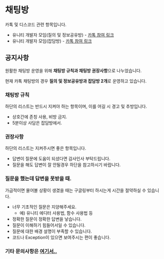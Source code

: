 # 채팅방
카톡 및 디스코드 관련 항목입니다.
- 유니티 개발자 모임(질의 및 정보공유방) - [카톡 참여 링크](https://open.kakao.com/o/gOi17az)
- 유니티 개발자 모임(잡담방) - [카톡 참여 링크](https://open.kakao.com/o/gXREoWIb)

## 공지사항
원활한 채팅방 운영을 위해 <b>채팅방 규칙과 채팅방 권장사항</b>으로 나누었습니다.

현재 카톡 채팅방의 경우 <b>질의 및 정보공유방과 잡담방 2개</b>로 운영하고 있습니다.

### 채팅방 규칙
하단의 리스트는 반드시 지켜야 하는 항목이며, 이를 어길 시 경고 및 추방입니다.

- 상호간에 존칭 사용, 비방 금지.
- 5분이상 사담은 잡담방에서.

### 권장사항
하단의 리스트는 지켜주시면 좋은 항목입니다.

- 답변이 질문에 도움이 되셨다면 감사인사 부탁드립니다.
- 질문을 해도 답변이 잘 안될경우 하단을 참고하시기 바랍니다.

### 질문을 했는데 답변을 못받을 때.
가급적이면 물어볼 상황이 생겼을 때는 구글링부터 하시는게 시간을 절약하실 수 있습니다.

- 너무 기초적인 질문은 지양해주세요. 
	- 예) 유니티 에디터 사용법, 함수 사용법 등 
- 정확한 질문이 정확한 답변을 낳습니다.
- 질문이 이해하기 힘들어서일 수 있습니다.
- 질문에 대한 배경 설명이 부족할 수 있습니다.
- 코드나 Exception이 있으면 보여주시는 편이 좋습니다.

### 기타 문의사항은 [여기서..](https://github.com/KorStrix/Unity_DevelopmentDocs/issues)
<!--stackedit_data:
eyJoaXN0b3J5IjpbMTc1ODY0MDcyNywtNzAxOTQxMTA5LC00ND
Y3MjQwMDksMTQwOTY4MTMyMSw3MDMzMzExMTYsLTIzOTA2NTMx
MCwtMTE1MjQ0ODYwMyw1Mjg2OTMxMDksNzMyNzgxMTMyXX0=
-->
